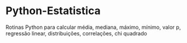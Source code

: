 # Python-Estatistica
Rotinas Python para calcular média, mediana, máximo, mínimo, valor p, regressão linear, distribuições, correlações, chi quadrado
